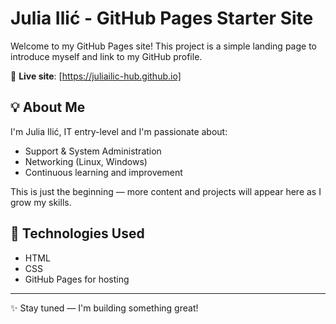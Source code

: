 # Julia Ilić - GitHub Pages Starter Site

Welcome to my GitHub Pages site! This project is a simple landing page to introduce myself and link to my GitHub profile.

📍 **Live site**: [https://juliailic-hub.github.io]

## 💡 About Me

I'm Julia Ilić, IT entry-level and I'm passionate about:

- Support & System Administration
- Networking (Linux, Windows)
- Continuous learning and improvement

This is just the beginning — more content and projects will appear here as I grow my skills.

## 📁 Technologies Used

- HTML
- CSS
- GitHub Pages for hosting

---

✨ Stay tuned — I'm building something great!
